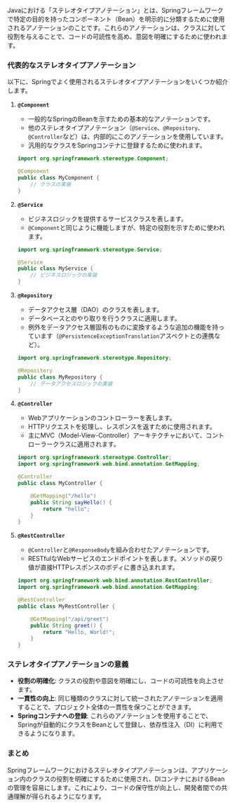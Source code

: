 Javaにおける「ステレオタイプアノテーション」とは、Springフレームワークで特定の目的を持ったコンポーネント（Bean）を明示的に分類するために使用されるアノテーションのことです。これらのアノテーションは、クラスに対して役割を与えることで、コードの可読性を高め、意図を明確にするために使われます。

### 代表的なステレオタイプアノテーション

以下に、Springでよく使用されるステレオタイプアノテーションをいくつか紹介します。

1. **`@Component`**
   - 一般的なSpringのBeanを示すための基本的なアノテーションです。
   - 他のステレオタイプアノテーション（`@Service`、`@Repository`、`@Controller`など）は、内部的にこのアノテーションを使用しています。
   - 汎用的なクラスをSpringコンテナに登録するために使われます。

   ```java
   import org.springframework.stereotype.Component;

   @Component
   public class MyComponent {
       // クラスの実装
   }
   ```

2. **`@Service`**
   - ビジネスロジックを提供するサービスクラスを表します。
   - `@Component`と同じように機能しますが、特定の役割を示すために使われます。

   ```java
   import org.springframework.stereotype.Service;

   @Service
   public class MyService {
       // ビジネスロジックの実装
   }
   ```

3. **`@Repository`**
   - データアクセス層（DAO）のクラスを表します。
   - データベースとのやり取りを行うクラスに適用します。
   - 例外をデータアクセス層固有のものに変換するような追加の機能を持っています（`@PersistenceExceptionTranslation`アスペクトとの連携など）。

   ```java
   import org.springframework.stereotype.Repository;

   @Repository
   public class MyRepository {
       // データアクセスロジックの実装
   }
   ```

4. **`@Controller`**
   - Webアプリケーションのコントローラーを表します。
   - HTTPリクエストを処理し、レスポンスを返すために使用されます。
   - 主にMVC（Model-View-Controller）アーキテクチャにおいて、コントローラークラスに適用されます。

   ```java
   import org.springframework.stereotype.Controller;
   import org.springframework.web.bind.annotation.GetMapping;

   @Controller
   public class MyController {

       @GetMapping("/hello")
       public String sayHello() {
           return "hello";
       }
   }
   ```

5. **`@RestController`**
   - `@Controller`と`@ResponseBody`を組み合わせたアノテーションです。
   - RESTfulなWebサービスのエンドポイントを表します。メソッドの戻り値が直接HTTPレスポンスのボディに書き込まれます。

   ```java
   import org.springframework.web.bind.annotation.RestController;
   import org.springframework.web.bind.annotation.GetMapping;

   @RestController
   public class MyRestController {

       @GetMapping("/api/greet")
       public String greet() {
           return "Hello, World!";
       }
   }
   ```

### ステレオタイプアノテーションの意義

- **役割の明確化**: クラスの役割や意図を明確にし、コードの可読性を向上させます。
- **一貫性の向上**: 同じ種類のクラスに対して統一されたアノテーションを適用することで、プロジェクト全体の一貫性を保つことができます。
- **Springコンテナへの登録**: これらのアノテーションを使用することで、Springが自動的にクラスをBeanとして登録し、依存性注入（DI）に利用できるようになります。

### まとめ

Springフレームワークにおけるステレオタイプアノテーションは、アプリケーション内のクラスの役割を明確にするために使用され、DIコンテナにおけるBeanの管理を容易にします。これにより、コードの保守性が向上し、開発者間での共通理解が得られるようになります。
